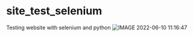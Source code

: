 # site_test_selenium
 Testing website with selenium and python
![IMAGE 2022-06-10 11:16:47](https://user-images.githubusercontent.com/66907532/173022428-4f5771d0-f769-4b0c-9f1c-d19113f09544.jpg)
